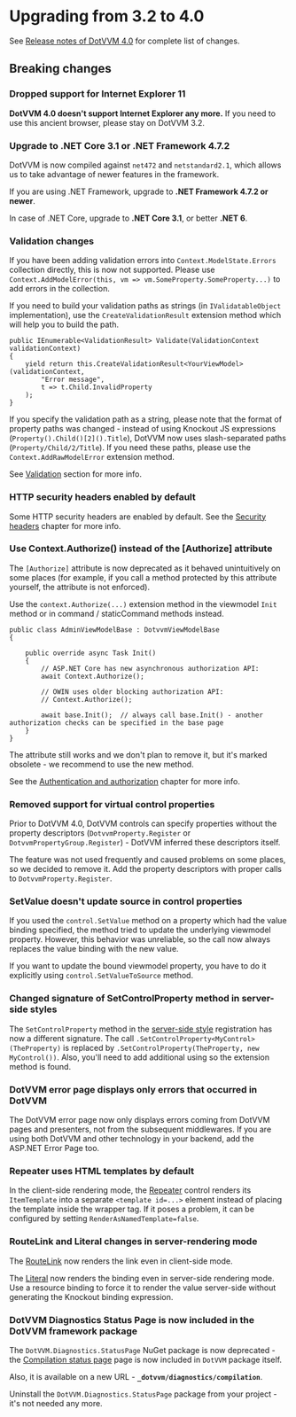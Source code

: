 # Upgrading from 3.2 to 4.0

See [Release notes of DotVVM 4.0](https://github.com/riganti/dotvvm/releases/tag/v4.0) for complete list of changes.

## Breaking changes

### Dropped support for Internet Explorer 11

**DotVVM 4.0 doesn't support Internet Explorer any more.** If you need to use this ancient browser, please stay on DotVVM 3.2.

### Upgrade to .NET Core 3.1 or .NET Framework 4.7.2

DotVVM is now compiled against `net472` and `netstandard2.1`, which allows us to take advantage of newer features in the framework. 

If you are using .NET Framework, upgrade to **.NET Framework 4.7.2 or newer**.

In case of .NET Core, upgrade to **.NET Core 3.1**, or better **.NET 6**. 

### Validation changes

If you have been adding validation errors into `Context.ModelState.Errors` collection directly, this is now not supported. Please use `Context.AddModelError(this, vm => vm.SomeProperty.SomeProperty...)` to add errors in the collection.

If you need to build your validation paths as strings (in `IValidatableObject` implementation), use the `CreateValidationResult` extension method which will help you to build the path.

```CSHARP
public IEnumerable<ValidationResult> Validate(ValidationContext validationContext)
{
    yield return this.CreateValidationResult<YourViewModel>(validationContext,
        "Error message", 
        t => t.Child.InvalidProperty
    );
}
```

If you specify the validation path as a string, please note that the format of property paths was changed - instead of using Knockout JS expressions (`Property().Child()[2]().Title`), DotVVM now uses slash-separated paths (`Property/Child/2/Title`). If you need these paths, please use the `Context.AddRawModelError` extension method.

See [Validation](~/pages/concepts/validation/overview) section for more info.

### HTTP security headers enabled by default

Some HTTP security headers are enabled by default. See the [Security headers](~/pages/concepts/security/security-headers) chapter for more info.

### Use Context.Authorize() instead of the [Authorize] attribute

The `[Authorize]` attribute is now deprecated as it behaved unintuitively on some places (for example, if you call a method protected by this attribute yourself, the attribute is not enforced).

Use the `context.Authorize(...)` extension method in the viewmodel `Init` method or in command / staticCommand methods instead. 

```CSHARP
public class AdminViewModelBase : DotvvmViewModelBase
{

    public override async Task Init() 
    {
        // ASP.NET Core has new asynchronous authorization API:
        await Context.Authorize();

        // OWIN uses older blocking authorization API:
        // Context.Authorize();

        await base.Init();  // always call base.Init() - another authorization checks can be specified in the base page 
    }
}
```

The attribute still works and we don't plan to remove it, but it's marked obsolete - we recommend to use the new method.

See the [Authentication and authorization](~/pages/concepts/security/authentication-and-authorization/overview) chapter for more info.

### Removed support for virtual control properties 

Prior to DotVVM 4.0, DotVVM controls can specify properties without the property descriptors (`DotvvmProperty.Register` or `DotvvmPropertyGroup.Register`) - DotVVM inferred these descriptors itself.

The feature was not used frequently and caused problems on some places, so we decided to remove it. Add the property descriptors with proper calls to `DotvvmProperty.Register`.

### SetValue doesn't update source in control properties

If you used the `control.SetValue` method on a property which had the value binding specified, the method tried to update the underlying viewmodel property. However, this behavior was unreliable, so the call now always replaces the value binding with the new value. 

If you want to update the bound viewmodel property, you have to do it explicitly using `control.SetValueToSource` method.

### Changed signature of SetControlProperty method in server-side styles

The `SetControlProperty` method in the [server-side style](~/pages/concepts/dothtml-markup/server-side-styles) registration has now a different signature. 
The call `.SetControlProperty<MyControl>(TheProperty)` is replaced by `.SetControlProperty(TheProperty, new MyControl())`. Also, you'll need to add additional using so the extension method is found.

### DotVVM error page displays only errors that occurred in DotVVM

The DotVVM error page now only displays errors coming from DotVVM pages and presenters, not from the subsequent middlewares. If you are using both DotVVM and other technology in your backend, add the ASP.NET Error Page too.

### Repeater uses HTML templates by default

In the client-side rendering mode, the [Repeater](~/controls/builtin/Repeater) control renders its `ItemTemplate` into a separate `<template id=...>` element instead of placing the template inside the wrapper tag. If it poses a problem, it can be configured by setting `RenderAsNamedTemplate=false`.

### RouteLink and Literal changes in server-rendering mode

The [RouteLink](~/controls/builtin/RouteLink) now renders the link even in client-side mode.

The [Literal](~/controls/builtin/Literal) now renders the binding even in server-side rendering mode. Use a resource binding to force it to render the value server-side without generating the Knockout binding expression.

### DotVVM Diagnostics Status Page is now included in the DotVVM framework package

The `DotVVM.Diagnostics.StatusPage` NuGet package is now deprecated - the [Compilation status page](compilation-status-page) page is now included in `DotVVM` package itself.

Also, it is available on a new URL - **`_dotvvm/diagnostics/compilation`**. 

Uninstall the `DotVVM.Diagnostics.StatusPage` package from your project - it's not needed any more.

